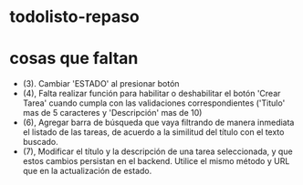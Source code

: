 # todolisto-repaso

# cosas que faltan

- (3). Cambiar 'ESTADO' al presionar botón
- (4), Falta realizar función para habilitar o deshabilitar el botón 'Crear Tarea' cuando cumpla con las validaciones correspondientes ('Titulo' mas de 5 caracteres y 'Descripción' mas de 10)
- (6), Agregar barra de búsqueda que vaya filtrando de manera inmediata el listado de las tareas, de acuerdo a la similitud del título con el texto buscado.
- (7), Modificar el título y la descripción de una tarea seleccionada, y que estos cambios persistan en el backend. Utilice el mismo método y URL que en la actualización de estado.
